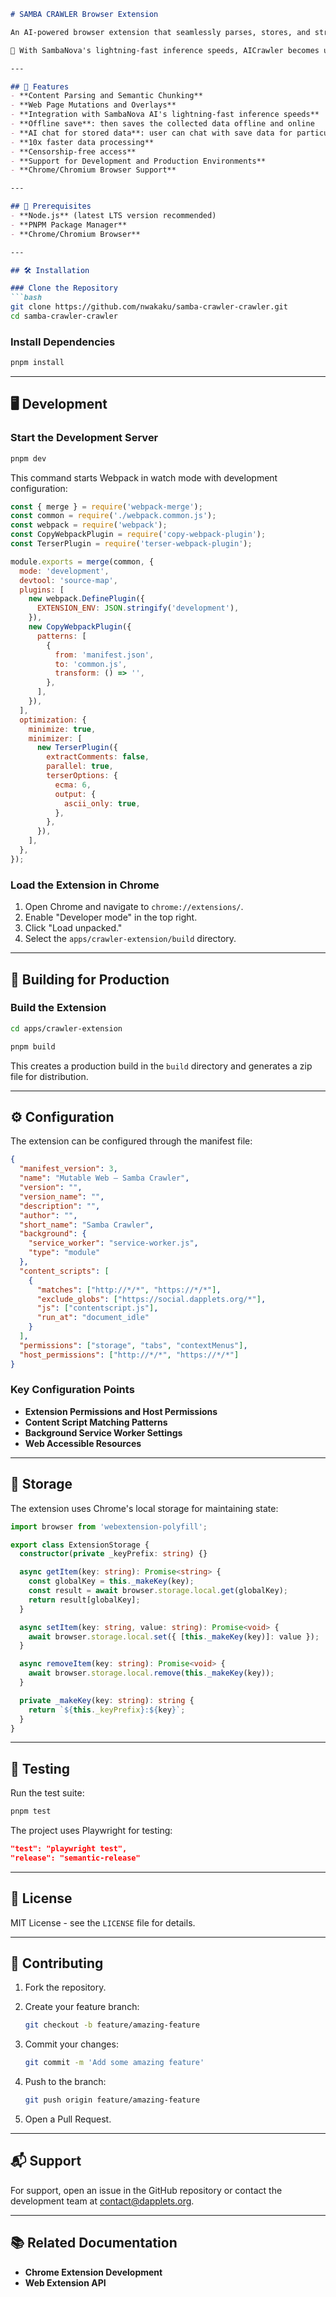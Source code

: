 ````markdown
# SAMBA CRAWLER Browser Extension  

An AI-powered browser extension that seamlessly parses, stores, and structures web content into semantic schemas—ensuring data permanence and empowering users with censorship-free access.

🚀 With SambaNova's lightning-fast inference speeds, AICrawler becomes unstoppable. It doesn’t just scrape web pages—it processes and organizes data 10x faster, enabling near-instant creation of decentralized, reliable backups for everyone.

---

## 🚀 Features  
- **Content Parsing and Semantic Chunking**  
- **Web Page Mutations and Overlays**  
- **Integration with SambaNova AI's lightning-fast inference speeds**
- **Offline save**: then saves the collected data offline and online
- **AI chat for stored data**: user can chat with save data for particular information
- **10x faster data processing**
- **Censorship-free access**
- **Support for Development and Production Environments**  
- **Chrome/Chromium Browser Support**  

---

## 🔧 Prerequisites  
- **Node.js** (latest LTS version recommended)  
- **PNPM Package Manager**  
- **Chrome/Chromium Browser**  

---

## 🛠️ Installation  

### Clone the Repository  
```bash
git clone https://github.com/nwakaku/samba-crawler-crawler.git  
cd samba-crawler-crawler
````

### Install Dependencies

```bash
pnpm install
```

* * *

🖥️ Development
---------------

### Start the Development Server

```bash
pnpm dev
```

This command starts Webpack in watch mode with development configuration:

```javascript
const { merge } = require('webpack-merge');
const common = require('./webpack.common.js');
const webpack = require('webpack');
const CopyWebpackPlugin = require('copy-webpack-plugin');
const TerserPlugin = require('terser-webpack-plugin');

module.exports = merge(common, {
  mode: 'development',
  devtool: 'source-map',
  plugins: [
    new webpack.DefinePlugin({
      EXTENSION_ENV: JSON.stringify('development'),
    }),
    new CopyWebpackPlugin({
      patterns: [
        {
          from: 'manifest.json',
          to: 'common.js',
          transform: () => '',
        },
      ],
    }),
  ],
  optimization: {
    minimize: true,
    minimizer: [
      new TerserPlugin({
        extractComments: false,
        parallel: true,
        terserOptions: {
          ecma: 6,
          output: {
            ascii_only: true,
          },
        },
      }),
    ],
  },
});
```

### Load the Extension in Chrome

1.  Open Chrome and navigate to `chrome://extensions/`.
2.  Enable "Developer mode" in the top right.
3.  Click "Load unpacked."
4.  Select the `apps/crawler-extension/build` directory.

* * *

🌟 Building for Production
--------------------------

### Build the Extension

```bash
cd apps/crawler-extension
```

```bash
pnpm build
```

This creates a production build in the `build` directory and generates a zip file for distribution.

* * *

⚙️ Configuration
----------------

The extension can be configured through the manifest file:

```json
{
  "manifest_version": 3,
  "name": "Mutable Web — Samba Crawler",
  "version": "",
  "version_name": "",
  "description": "",
  "author": "",
  "short_name": "Samba Crawler",
  "background": {
    "service_worker": "service-worker.js",
    "type": "module"
  },
  "content_scripts": [
    {
      "matches": ["http://*/*", "https://*/*"],
      "exclude_globs": ["https://social.dapplets.org/*"],
      "js": ["contentscript.js"],
      "run_at": "document_idle"
    }
  ],
  "permissions": ["storage", "tabs", "contextMenus"],
  "host_permissions": ["http://*/*", "https://*/*"]
}
```

### Key Configuration Points

*   **Extension Permissions and Host Permissions**
*   **Content Script Matching Patterns**
*   **Background Service Worker Settings**
*   **Web Accessible Resources**

* * *

💾 Storage
----------

The extension uses Chrome's local storage for maintaining state:

```typescript
import browser from 'webextension-polyfill';

export class ExtensionStorage {
  constructor(private _keyPrefix: string) {}

  async getItem(key: string): Promise<string> {
    const globalKey = this._makeKey(key);
    const result = await browser.storage.local.get(globalKey);
    return result[globalKey];
  }

  async setItem(key: string, value: string): Promise<void> {
    await browser.storage.local.set({ [this._makeKey(key)]: value });
  }

  async removeItem(key: string): Promise<void> {
    await browser.storage.local.remove(this._makeKey(key));
  }

  private _makeKey(key: string): string {
    return `${this._keyPrefix}:${key}`;
  }
}
```

* * *

🧪 Testing
----------

Run the test suite:

```bash
pnpm test
```

The project uses Playwright for testing:

```json
"test": "playwright test",
"release": "semantic-release"
```

* * *

📜 License
----------

MIT License - see the `LICENSE` file for details.

* * *

🤝 Contributing
---------------

1.  Fork the repository.
2.  Create your feature branch:
    
    ```bash
    git checkout -b feature/amazing-feature
    ```
    
3.  Commit your changes:
    
    ```bash
    git commit -m 'Add some amazing feature'
    ```
    
4.  Push to the branch:
    
    ```bash
    git push origin feature/amazing-feature
    ```
    
5.  Open a Pull Request.

* * *

📬 Support
----------

For support, open an issue in the GitHub repository or contact the development team at contact@dapplets.org.

* * *

📚 Related Documentation
------------------------

*   **Chrome Extension Development**
*   **Web Extension API**